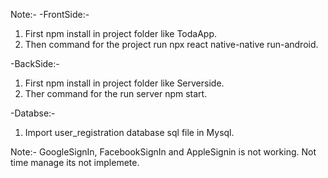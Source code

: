 Note:- 
-FrontSide:-
1. First npm install in project folder like TodaApp.
2. Then command for the project run npx react native-native run-android.

-BackSide:-
1. First npm install in project folder like Serverside.
2. Ther command for the run server npm start.

-Databse:-
1. Import user_registration database sql file in Mysql.


Note:- GoogleSignIn, FacebookSignIn and AppleSignin is not working. Not time manage its not implemete.

